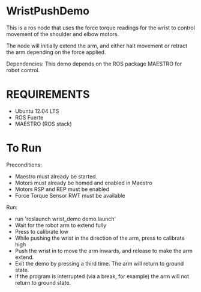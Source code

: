 WristPushDemo
=============

This is a ros node that uses the force torque readings for the wrist to control movement of the 
shoulder and elbow motors. 

The node will initially extend the arm, and either halt movement or retract the arm depending 
on the force applied.

Dependencies:
This demo depends on the ROS package MAESTRO for robot control.


REQUIREMENTS
=============

- Ubuntu 12.04 LTS
- ROS Fuerte
- MAESTRO (ROS stack)

To Run
=============

Preconditions:
- Maestro must already be started.
- Motors must already be homed and enabled in Maestro
- Motors RSP and REP must be enabled
- Force Torque Sensor RWT must be available

Run:
- run 'roslaunch wrist_demo demo.launch' 
- Wait for the robot arm to extend fully
- Press <Enter> to calibrate low
- While pushing the wrist in the direction of the arm, press <Enter> to calibrate high
- Push the wrist in to move the arm inwards, and release to make the arm extend.
- Exit the demo by pressing <Enter> a third time. The arm will return to ground state.
- If the program is interrupted (via a break, for example) the arm will not return to ground state.

